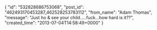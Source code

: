  {
   "id": "532828686753068",
   "post_id": "462493170453287_462528253783112",
   "from_name": "Adam Thomas",
   "message": "Just ho & see your child.....fuck...how hard is it??",
   "created_time": "2013-07-04T14:58:49+0000"
 }
